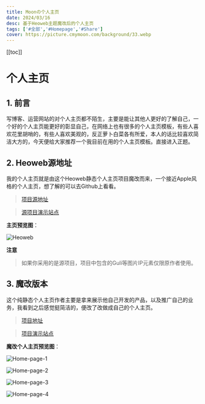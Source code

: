 ```yaml
---
title: Moonの个人主页
date: 2024/03/16
desc: 基于Heoweb主题魔改后的个人主页
tags: ['#全部','#Homepage','#Share']
cover: https://picture.cmymoon.com/background/33.webp
---
```


[[toc]]

# 个人主页

## 1. 前言

写博客、运营网站的对个人主页都不陌生，主要是能让其他人更好的了解自己，一个好的个人主页能更好的彰显自己，在网络上也有很多的个人主页模板，有些人喜欢花里胡哨的，有些人喜欢美观的，反正萝卜白菜各有所爱，本人的话比较喜欢简洁大方的，今天便给大家推荐一个我目前在用的个人主页模板。直接进入正题。

## 2. Heoweb源地址

我的个人主页就是由这个Heoweb静态个人主页项目魔改而来，一个接近Apple风格的个人主页，想了解的可以去Github上看看。

> [项目源地址](https://github.com/zhheo/HeoWeb?tab=readme-ov-file)

> [源项目演示站点](https://zhheo.com/)

**主页预览图**：

![Heoweb](https://picture.cmymoon.com/Blog/Home-page/cover.webp "Heoweb")

**注意**

> 如果你采用的是源项目，项目中包含的Guli等图片IP元素仅限原作者使用。

## 3. 魔改版本

这个纯静态个人主页作者主要是拿来展示他自己开发的产品，以及推广自己的业务，我看到之后感觉挺简洁的，便改了改做成自己的个人主页。

> [项目地址](https://github.com/Monthpity/DaoHang)

> [项目演示站点](https://www.cmymoon.com/)

**魔改个人主页预览图**：

![Home-page-1](https://picture.cmymoon.com/Blog/Home-page/Hom-page-1.webp "Home-page-1")

![Home-page-2](https://picture.cmymoon.com/Blog/Home-page/Home-page-2.webp "Home-page-2")

![Home-page-3](https://picture.cmymoon.com/Blog/Home-page/Home-page-3.webp "Home-page-3")

![Home-page-4](https://picture.cmymoon.com/Blog/Home-page/Home-page-4.webp "Home-page-4")

